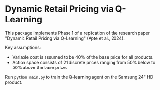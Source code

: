 # Dynamic Retail Pricing via Q-Learning

This package implements Phase 1 of a replication of the research paper "Dynamic Retail Pricing via Q-Learning" (Apte et al., 2024).

Key assumptions:
- Variable cost is assumed to be 40% of the base price for all products.
- Action space consists of 21 discrete prices ranging from 50% below to 50% above the base price.

Run `python main.py` to train the Q-learning agent on the Samsung 24" HD product.
